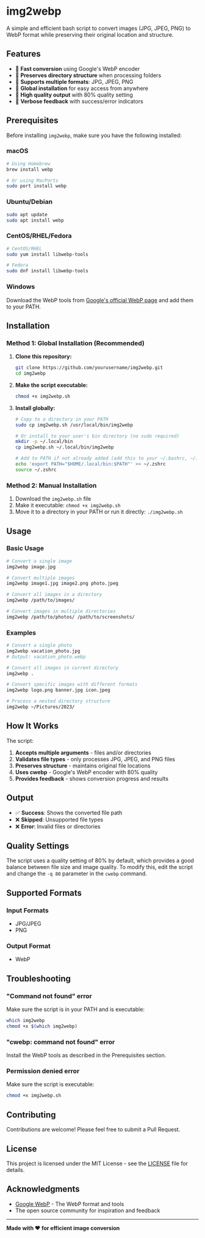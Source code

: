 # img2webp

A simple and efficient bash script to convert images (JPG, JPEG, PNG) to WebP format while preserving their original location and structure.

## Features

- 🚀 **Fast conversion** using Google's WebP encoder
- 📁 **Preserves directory structure** when processing folders
- 🎯 **Supports multiple formats**: JPG, JPEG, PNG
- 🔧 **Global installation** for easy access from anywhere
- 💾 **High quality output** with 80% quality setting
- 📝 **Verbose feedback** with success/error indicators

## Prerequisites

Before installing `img2webp`, make sure you have the following installed:

### macOS

```bash
# Using Homebrew
brew install webp

# Or using MacPorts
sudo port install webp
```

### Ubuntu/Debian

```bash
sudo apt update
sudo apt install webp
```

### CentOS/RHEL/Fedora

```bash
# CentOS/RHEL
sudo yum install libwebp-tools

# Fedora
sudo dnf install libwebp-tools
```

### Windows

Download the WebP tools from [Google's official WebP page](https://developers.google.com/speed/webp/download) and add them to your PATH.

## Installation

### Method 1: Global Installation (Recommended)

1. **Clone this repository:**

   ```bash
   git clone https://github.com/yourusername/img2webp.git
   cd img2webp
   ```

2. **Make the script executable:**

   ```bash
   chmod +x img2webp.sh
   ```

3. **Install globally:**

   ```bash
   # Copy to a directory in your PATH
   sudo cp img2webp.sh /usr/local/bin/img2webp

   # Or install to your user's bin directory (no sudo required)
   mkdir -p ~/.local/bin
   cp img2webp.sh ~/.local/bin/img2webp

   # Add to PATH if not already added (add this to your ~/.bashrc, ~/.zshrc, etc.)
   echo 'export PATH="$HOME/.local/bin:$PATH"' >> ~/.zshrc
   source ~/.zshrc
   ```

### Method 2: Manual Installation

1. Download the `img2webp.sh` file
2. Make it executable: `chmod +x img2webp.sh`
3. Move it to a directory in your PATH or run it directly: `./img2webp.sh`

## Usage

### Basic Usage

```bash
# Convert a single image
img2webp image.jpg

# Convert multiple images
img2webp image1.jpg image2.png photo.jpeg

# Convert all images in a directory
img2webp /path/to/images/

# Convert images in multiple directories
img2webp /path/to/photos/ /path/to/screenshots/
```

### Examples

```bash
# Convert a single photo
img2webp vacation_photo.jpg
# Output: vacation_photo.webp

# Convert all images in current directory
img2webp .

# Convert specific images with different formats
img2webp logo.png banner.jpg icon.jpeg

# Process a nested directory structure
img2webp ~/Pictures/2023/
```

## How It Works

The script:

1. **Accepts multiple arguments** - files and/or directories
2. **Validates file types** - only processes JPG, JPEG, and PNG files
3. **Preserves structure** - maintains original file locations
4. **Uses cwebp** - Google's WebP encoder with 80% quality
5. **Provides feedback** - shows conversion progress and results

## Output

- ✅ **Success**: Shows the converted file path
- ❌ **Skipped**: Unsupported file types
- ❌ **Error**: Invalid files or directories

## Quality Settings

The script uses a quality setting of 80% by default, which provides a good balance between file size and image quality. To modify this, edit the script and change the `-q 80` parameter in the `cwebp` command.

## Supported Formats

### Input Formats

- JPG/JPEG
- PNG

### Output Format

- WebP

## Troubleshooting

### "Command not found" error

Make sure the script is in your PATH and is executable:

```bash
which img2webp
chmod +x $(which img2webp)
```

### "cwebp: command not found" error

Install the WebP tools as described in the Prerequisites section.

### Permission denied error

Make sure the script is executable:

```bash
chmod +x img2webp.sh
```

## Contributing

Contributions are welcome! Please feel free to submit a Pull Request.

## License

This project is licensed under the MIT License - see the [LICENSE](LICENSE) file for details.

## Acknowledgments

- [Google WebP](https://developers.google.com/speed/webp) - The WebP format and tools
- The open source community for inspiration and feedback

---

**Made with ❤️ for efficient image conversion**
